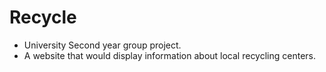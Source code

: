# Recycle
- University Second year group project.
- A website that would display information about local recycling centers.
